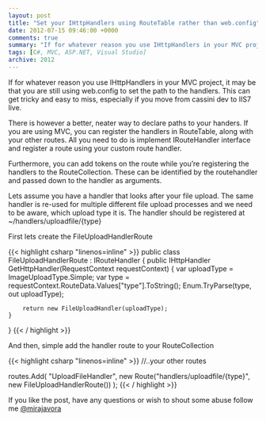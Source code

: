 ```yaml
---
layout: post
title: "Set your IHttpHandlers using RouteTable rather than web.config"
date: 2012-07-15 09:46:00 +0000
comments: true
summary: "If for whatever reason you use IHttpHandlers in your MVC project, it may be that you are still using web.config to set the path to the handlers. This can get tricky and easy to miss, especially if you move from cassini dev to IIS7 live. There is however a better, neater way to declare paths to your handers."
tags: [C#, MVC, ASP.NET, Visual Studio]
archive: 2012
---
```


If for whatever reason you use IHttpHandlers in your MVC project, it may be that you are still using web.config to set the path to the handlers. This can get tricky and easy to miss, especially if you move from cassini dev to IIS7 live.

There is however a better, neater way to declare paths to your handers. If you are using MVC, you can register the handlers in RouteTable, along with your other routes. All you need to do is implement IRouteHandler interface and register a route using your custom route handler.
<!--more-->

Furthermore, you can add tokens on the route while you’re registering the handlers to the RouteCollection. These can be identified by the routehandler and passed down to the handler as arguments.

Lets assume you have a handler that looks after your file upload. The same handler is re-used for multiple different file upload processes and we need to be aware, which upload type it is. The handler should be registered at ~/handlers/uploadfile/{type}

First lets create the FileUploadHandlerRoute

{{< highlight csharp "linenos=inline" >}}
public class FileUploadHandlerRoute : IRouteHandler 
{
    public IHttpHandler GetHttpHandler(RequestContext requestContext)
    {
        var uploadType = ImageUploadType.Simple;
        var type = requestContext.RouteData.Values["type"].ToString();
        Enum.TryParse(type, out uploadType);
 
        return new FileUploadHandler(uploadType);
    }
}
{{< / highlight >}}

And then, simple add the handler route to your RouteCollection

{{< highlight csharp "linenos=inline" >}}
//..your other routes
 
routes.Add(
    "UploadFileHandler",
    new Route("handlers/uploadfile/{type}", new FileUploadHandlerRoute())
);
{{< / highlight >}}

If you like the post, have any questions or wish to shout some abuse follow me [@mirajavora](http://twitter.com/mirajavora)